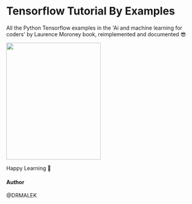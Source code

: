 # Tensorflow Tutorial By Examples
  All the Python Tensorflow examples in the 'Ai and machine learning for coders' by Laurence Moroney book, reimplemented and documented 😎
  
 <img src="https://user-images.githubusercontent.com/27784386/124361265-dc760980-dc36-11eb-948c-2f06fad54330.png" width="250" height="310">
 
  Happy Learning 💪

#### Author
@DRMALEK
